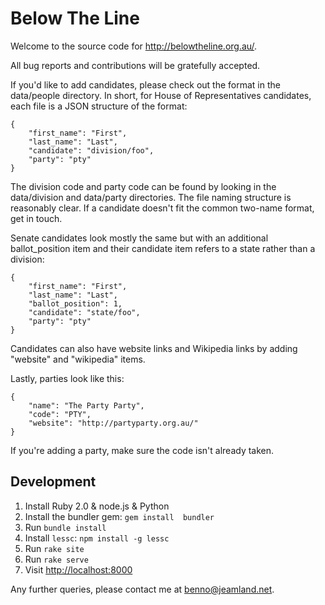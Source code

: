 # Below The Line

Welcome to the source code for http://belowtheline.org.au/.

All bug reports and contributions will be gratefully accepted.

If you'd like to add candidates, please check out the format in the
data/people directory. In short, for House of Representatives candidates,
each file is a JSON structure of the format:

```
{
    "first_name": "First",
    "last_name": "Last",
    "candidate": "division/foo",
    "party": "pty"
}
```

The division code and party code can be found by looking in the data/division
and data/party directories. The file naming structure is reasonably clear. If
a candidate doesn't fit the common two-name format, get in touch.

Senate candidates look mostly the same but with an additional ballot_position
item and their candidate item refers to a state rather than a division:

```
{
    "first_name": "First",
    "last_name": "Last",
    "ballot_position": 1,
    "candidate": "state/foo",
    "party": "pty"
}
```

Candidates can also have website links and Wikipedia links by adding "website"
and "wikipedia" items.

Lastly, parties look like this:

```
{
    "name": "The Party Party",
    "code": "PTY",
    "website": "http://partyparty.org.au/"
}
```

If you're adding a party, make sure the code isn't already taken.

## Development

  1. Install Ruby 2.0 & node.js & Python
  1. Install the bundler gem: `gem install  bundler`
  1. Run `bundle install`
  1. Install `lessc`: `npm install -g lessc`
  1. Run `rake site`
  1. Run `rake serve`
  1. Visit [http://localhost:8000](http://localhost:8000)

Any further queries, please contact me at benno@jeamland.net.
